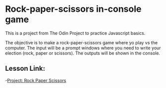 
# Rock-paper-scissors in-console game

This is a project from The Odin Project to practice Javascript basics.

The objective is to make a rock-paper-scissors game where yo play vs the computer.
The input will be a prompt windows where you need to write your election (rock, paper or scissors).
The outputs will be shown in the console.

## Lesson Link: 
-[Project: Rock Paper Scissors](https://www.theodinproject.com/lessons/foundations-rock-paper-scissors)